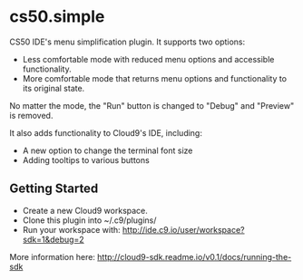 # cs50.simple

CS50 IDE's menu simplification plugin. It supports two options:
* Less comfortable mode with reduced menu options and accessible functionality.
* More comfortable mode that returns menu options and functionality to its
original state.

No matter the mode, the "Run" button is changed to "Debug" and "Preview" is
removed.

It also adds functionality to Cloud9's IDE, including:
* A new option to change the terminal font size
* Adding tooltips to various buttons

## Getting Started

* Create a new Cloud9 workspace.
* Clone this plugin into ~/.c9/plugins/
* Run your workspace with: http://ide.c9.io/user/workspace?sdk=1&debug=2

More information here: http://cloud9-sdk.readme.io/v0.1/docs/running-the-sdk